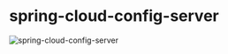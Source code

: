 # spring-cloud-config-server


![spring-cloud-config-server](https://user-images.githubusercontent.com/6800366/40424943-98fa4c6e-5eb4-11e8-88cd-f2785b578568.PNG)

